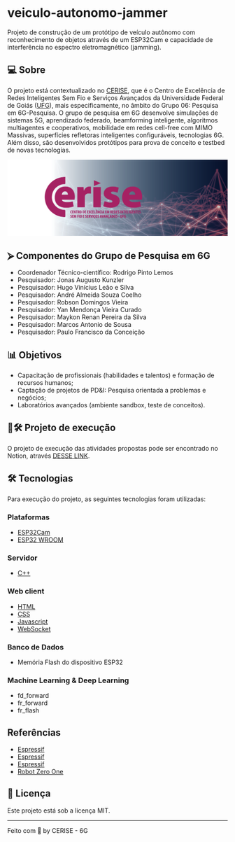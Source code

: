 # veiculo-autonomo-jammer

Projeto de construção de um protótipo de veículo autônomo com reconhecimento de objetos através de um ESP32Cam e capacidade de interferência no espectro eletromagnético (jamming).

## 💻 Sobre

O projeto está contextualizado no [CERISE](https://cerise.ufg.br/), que é o Centro de Excelência de Redes Inteligentes Sem Fio e Serviços Avançados da Universidade Federal de Goiás ([UFG](https://ufg.br/)), mais especificamente, no âmbito do Grupo 06: Pesquisa em 6G-Pesquisa. O grupo de pesquisa em 6G desenvolve simulações de sistemas 5G, aprendizado federado, beamforming inteligente, algoritmos multiagentes e cooperativos, mobilidade em redes cell-free com MIMO Massivas, superfícies refletoras inteligentes configuráveis, tecnologias 6G. Além disso, são desenvolvidos protótipos para prova de conceito e testbed de novas tecnologias.

![Banner CERISE](assets/images/banner-principal.png)

## ⮚ Componentes do Grupo de Pesquisa em 6G

- Coordenador Técnico-científico: Rodrigo Pinto Lemos
- Pesquisador: Jonas Augusto Kunzler
- Pesquisador: Hugo Vinícius Leão e Silva
- Pesquisador: André Almeida Souza Coelho
- Pesquisador: Robson Domingos Vieira
- Pesquisador: Yan Mendonça Vieira Curado
- Pesquisador: Maykon Renan Pereira da Silva
- Pesquisador: Marcos Antonio de Sousa
- Pesquisador: Paulo Francisco da Conceição

## 📊 Objetivos

- Capacitação de profissionais (habilidades e talentos) e formação de recursos humanos;
- Captação de projetos de PD&I: Pesquisa orientada a problemas e negócios;
- Laboratórios avançados (ambiente sandbox, teste de conceitos).

## 📂🛠️ Projeto de execução

O projeto de execução das atividades propostas pode ser encontrado no Notion, através [DESSE LINK](https://towering-grapple-65f.notion.site/0c99ef43ab1648ae8515c95d3b8a225d?v=aa8e263375bf4e009206c06df1a14b6b&pvs=4).

## 🛠 Tecnologias

Para execução do projeto, as seguintes tecnologias foram utilizadas:

### Plataformas

- [ESP32Cam](https://github.com/espressif/esp32-camera)
- [ESP32 WROOM](https://github.com/espressif/arduino-esp32)

### Servidor

- [C++](https://isocpp.org/)

### Web client

- [HTML](https://www.w3schools.com/html)
- [CSS](https://www.w3schools.com/css)
- [Javascript](https://developer.mozilla.org/pt-BR/docs/Web/JavaScript)
- [WebSocket](https://developer.mozilla.org/en-US/docs/Web/API/WebSockets_API)

### Banco de Dados

- Memória Flash do dispositivo ESP32

### Machine Learning & Deep Learning

- fd_forward
- fr_forward
- fr_flash

## Referências

- [Espressif](https://www.espressif.com/)
- [Espressif](https://www.espressif.com/en/news/ESP32_CAM)
- [Espressif](https://github.com/espressif/esp32-camera)
- [Robot Zero One](https://robotzero.one/)

## 📝 Licença

Este projeto está sob a licença MIT.

___

Feito com 💜 by CERISE - 6G
